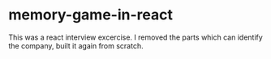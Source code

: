 # memory-game-in-react

This was a react interview excercise. I removed the parts which can identify the company, built it again from scratch.
